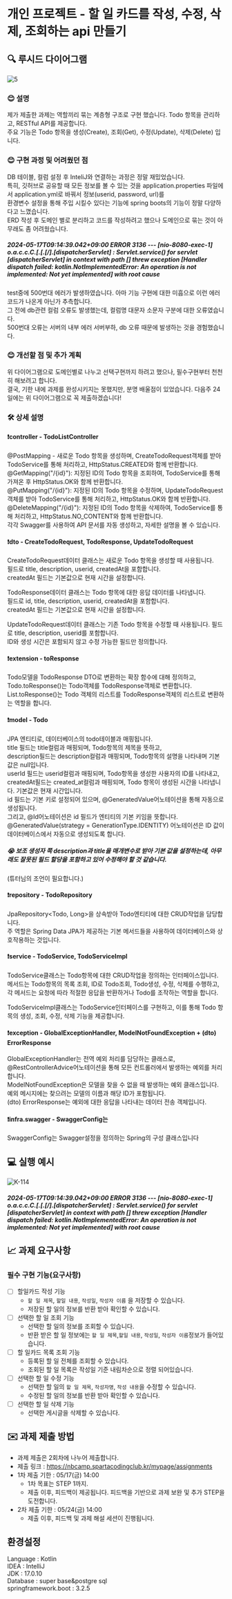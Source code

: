 # 개인 프로젝트 - 할 일 카드를 작성, 수정, 삭제, 조회하는 api 만들기

## 🔍 루시드 다이어그램
![5](https://github.com/DanDanjoo/algorithm/assets/162088392/0a1a8e6e-81a5-4173-b4a4-ccae57503a92)


### 😊 설명
제가 제출한 과제는 역할끼리 묶는 계층형 구조로 구현 했습니다. Todo 항목을 관리하고, RESTful API를 제공합니다.  
주요 기능은 Todo 항목을 생성(Create), 조회(Get), 수정(Update), 삭제(Delete) 입니다.  
 


### 😊 구현 과정 및 어려웠던 점  
DB 테이블, 컬럼 설정 후 InteliJ와 연결하는 과정은 정말 재밌었습니다.  
특히, 깃허브로 공유할 때 모든 정보를 볼 수 있는 것을 application.properties 파일에서 application.yml로 바꿔서 정보(userid, password, url)를   
환경변수 설정을 통해 주입 시킬수 있다는 기능에 spring boots의 기능이 정말 다양하다고 느꼈습니다.  
ERD 작성 후 도메인 별로 분리하고 코드를 작성하려고 했으나 도메인으로 묶는 것이 아무래도 좀 어려웠습니다. 

##### 2024-05-17T09:14:39.042+09:00 ERROR 3136 --- [nio-8080-exec-1] o.a.c.c.C.[.[.[/].[dispatcherServlet]  : Servlet.service() for servlet [dispatcherServlet] in context with path [] threw exception [Handler dispatch failed: kotlin.NotImplementedError: An operation is not implemented: Not yet implemented] with root cause  

test중에 500번대 에러가 발생하였습니다.  아마 기능 구현에 대한 미흡으로 이런 에러코드가 나온게 아닌가 추측합니다.   
그 전에 db관련 컬럼 오류도 발생했는데, 컬럼명 대문자 소문자 구분에 대한 오류였습니다.  
500번대 오류는 서버의 내부 에러 서버부하, db 오류 때문에 발생하는 것을 경험했습니다. 





### 😊 개선할 점 및 추가 계획  
위 다이어그램으로 도메인별로 나누고 선택구현까지 하려고 했으나, 필수구현부터 천천히 해보려고 합니다.  
결국, 기한 내에 과제를 완성시키지는 못했지만, 분명 배울점이 있었습니다. 다음주 24일에는 위 다이어그램으로 꼭 제출하겠습니다!  


### 🛠️ 상세 설명
#### ❗controller - TodoListController
 
@PostMapping - 새로운 Todo 항목을 생성하며, CreateTodoRequest객체를 받아 TodoService를 통해 처리하고, HttpStatus.CREATED와 함께 반환합니다.  
@GetMapping("/{id}"): 지정된 ID의 Todo 항목을 조회하여, TodoService를 통해 가져온 후 HttpStatus.OK와 함께 반환합니다.  
@PutMapping("/{id}"): 지정된 ID의 Todo 항목을 수정하며, UpdateTodoRequest 객체를 받아 TodoService를 통해 처리하고, HttpStatus.OK와 함께 반환합니다.  
@DeleteMapping("/{id}"): 지정된 ID의 Todo 항목을 삭제하여, TodoService를 통해 처리하고, HttpStatus.NO_CONTENT와 함께 반환합니다.  
각각 Swagger를 사용하여 API 문서를 자동 생성하고, 자세한 설명을 볼 수 있습니다.   


#### ❗dto - CreateTodoRequest, TodoResponse, UpdateTodoRequest
CreateTodoRequest데이터 클래스는 새로운 Todo 항목을 생성할 때 사용됩니다.  
필드로 title, description, userid, createdAt을 포함합니다.  
createdAt 필드는 기본값으로 현재 시간을 설정합니다.  

TodoResponse데이터 클래스는 Todo 항목에 대한 응답 데이터를 나타냅니다.  
필드로 id, title, description, userid, createdAt을 포함합니다.  
createdAt 필드는 기본값으로 현재 시간을 설정합니다.  

UpdateTodoRequest데이터 클래스는 기존 Todo 항목을 수정할 때 사용됩니다.
필드로 title, description, userid를 포함합니다.  
ID와 생성 시간은 포함되지 않고 수정 가능한 필드만 정의합니다.



#### ❗extension - toResponse
Todo모델을 TodoResponse DTO로 변환하는 확장 함수에 대해 정의하고, Todo.toResponse()는 Todo객체를 TodoResponse객체로 변환합니다.  
List<Todo>.toResponse()는 Todo 객체의 리스트를 TodoResponse객체의 리스트로 변환하는 역할을 합니다.

#### ❗model - Todo
JPA 엔티티로, 데이터베이스의 todo테이블과 매핑됩니다.  
title 필드는 title컬럼과 매핑되며, Todo항목의 제목을 뜻하고,  
description필드는 description컬럼과 매핑되며, Todo항목의 설명을 나타내며 기본값은 null입니다.  
userId 필드는 userid컬럼과 매핑되며, Todo항목을 생성한 사용자의 ID를 나타내고,  
createdAt필드는 created_at컬럼과 매핑되며, Todo 항목이 생성된 시간을 나타냅니다. 기본값은 현재 시간입니다.  
id 필드는 기본 키로 설정되어 있으며, @GeneratedValue어노테이션을 통해 자동으로 생성됩니다.  
그리고, @Id어노테이션은 id 필드가 엔티티의 기본 키임을 뜻합니다.  
@GeneratedValue(strategy = GenerationType.IDENTITY) 어노테이션은 ID 값이 데이터베이스에서 자동으로 생성되도록 합니다.  

##### 😭 보조 생성자 쪽 description과 title을 매개변수로 받아 기본 값을 설정하는데, 아무래도 잘못된 필드 할당을 포함하고 있어 수정해야 할 것 같습니다.  
(튜터님의 조언이 필요합니다.)


#### ❗repository - TodoRepository

JpaRepository<Todo, Long>을 상속받아 Todo엔티티에 대한 CRUD작업을 담당합니다.  
주 역할은 Spring Data JPA가 제공하는 기본 메서드들을 사용하여 데이터베이스와 상호작용하는 것입니다.  


#### ❗service - TodoService, TodoServiceImpl

TodoService클래스는 Todo항목에 대한 CRUD작업을 정의하는 인터페이스입니다.  
메서드는 Todo항목의 목록 조회, ID로 Todo조회, Todo생성, 수정, 삭제를 수행하고,  
각 메서드는 요청에 따라 적절한 응답을 반환하거나 Todo를 조작하는 역할을 합니다.  

TodoServiceImpl클래스는 TodoService인터페이스를 구현하고, 이를 통해 Todo 항목의 생성, 조회, 수정, 삭제 기능을 제공합니다.


#### ❗exception - GlobalExceptionHandler, ModelNotFoundException + (dto) ErrorResponse
GlobalExceptionHandler는 전역 예외 처리를 담당하는 클래스로,  
@RestControllerAdvice어노테이션을 통해 모든 컨트롤러에서 발생하는 예외를 처리합니다.  
ModelNotFoundException은 모델을 찾을 수 없을 때 발생하는 예외 클래스입니다.  
예외 메시지에는 찾으려는 모델의 이름과 해당 ID가 포함됩니다.  
(dto) ErrorResponse는 예외에 대한 응답을 나타내는 데이터 전송 객체입니다.



#### ❗infra.swagger - SwaggerConfig는

SwaggerConfig는 Swagger설정을 정의하는 Spring의 구성 클래스입니다



## 💻 실행 예시  

![K-114](https://github.com/DanDanjoo/KHW3/assets/162088392/0a42e71c-5c24-479b-a9b3-33b986262f6f)

##### 2024-05-17T09:14:39.042+09:00 ERROR 3136 --- [nio-8080-exec-1] o.a.c.c.C.[.[.[/].[dispatcherServlet]  : Servlet.service() for servlet [dispatcherServlet] in context with path [] threw exception [Handler dispatch failed: kotlin.NotImplementedError: An operation is not implemented: Not yet implemented] with root cause




## 📈 과제 요구사항

### 필수 구현 기능(요구사항)

- [ ]  할일카드 작성 기능
    - `할 일 제목`, `할일 내용`, `작성일`, `작성자 이름` 을 저장할 수 있습니다.
    - 저장된 할 일의 정보를 반환 받아 확인할 수 있습니다.
- [ ]  선택한 할 일 조회 기능
    - 선택한 할 일의 정보를 조회할 수 있습니다.
    - 반환 받은 할 일 정보에는 `할 일 제목`,`할일 내용`, `작성일`, `작성자 이름`정보가 들어있습니다.
- [ ]  할 일카드 목록 조회 기능
    - 등록된 할 일 전체를 조회할 수 있습니다.
    - 조회된 할 일 목록은 작성일 기준 내림차순으로 정렬 되어있습니다.
- [ ]  선택한 할 일 수정 기능
    - 선택한 할 일의 `할 일 제목`, `작성자명`, `작성 내용`을 수정할 수 있습니다.
    - 수정된 할 일의 정보를 반환 받아 확인할 수 있습니다.
- [ ]  선택한 할 일 삭제 기능
    - 선택한 게시글을 삭제할 수 있습니다.

## ✉️ 과제 제출 방법
- 과제 제출은 2회차에 나누어 제출합니다.
- 제출 링크 : https://nbcamp.spartacodingclub.kr/mypage/assignments
- 1차 제출 기한 : 05/17(금) 14:00
    - 1차 목표는 STEP 1까지.
    - 제출 이후, 피드백이 제공됩니다. 피드백을 기반으로 과제 보완 및 추가 STEP을 도전합니다.
- 2차 제출 기한 : 05/24(금) 14:00
    - 제출 이후, 피드백 및 과제 해설 세션이 진행됩니다.
 
      
## 환경설정
Language : Kotlin  
IDEA : IntelliJ  
JDK : 17.0.10  
Database : super base&postgre sql  
springframework.boot : 3.2.5
